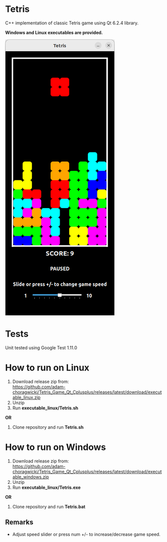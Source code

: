 # Tetris
C++ implementation of classic Tetris game using Qt 6.2.4 library.

**Windows and Linux executables are provided.**

![screenshot.png](screenshot.png)

# Tests
Unit tested using Google Test 1.11.0

# How to run on Linux
1. Download release zip from:\
   https://github.com/adam-choragwicki/Tetris_Game_Qt_Cplusplus/releases/latest/download/executable_linux.zip
2. Unzip
3. Run **executable_linux/Tetris.sh**

**OR**

1. Clone repository and run **Tetris.sh**

# How to run on Windows
1. Download release zip from:\
   https://github.com/adam-choragwicki/Tetris_Game_Qt_Cplusplus/releases/latest/download/executable_windows.zip
2. Unzip
3. Run **executable_linux/Tetris.exe**

**OR**

1. Clone repository and run **Tetris.bat**

## Remarks
- Adjust speed slider or press num +/- to increase/decrease game speed.
